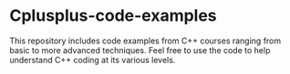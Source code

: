# Cplusplus-code-examples

This repository includes code examples from C++ courses ranging from basic to more advanced techniques. Feel free to use the code to
help understand C++ coding at its various levels. 
